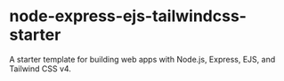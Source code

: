 # node-express-ejs-tailwindcss-starter
A starter template for building web apps with Node.js, Express, EJS, and Tailwind CSS v4.

